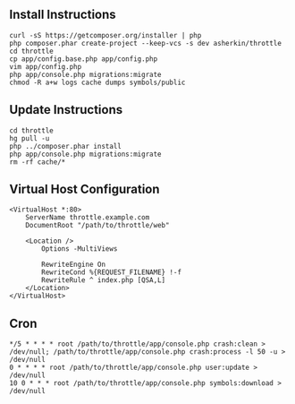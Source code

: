 ## Install Instructions
    curl -sS https://getcomposer.org/installer | php
    php composer.phar create-project --keep-vcs -s dev asherkin/throttle
    cd throttle
    cp app/config.base.php app/config.php
    vim app/config.php
    php app/console.php migrations:migrate
    chmod -R a+w logs cache dumps symbols/public

## Update Instructions
    cd throttle
    hg pull -u
    php ../composer.phar install
    php app/console.php migrations:migrate
    rm -rf cache/*

## Virtual Host Configuration
    <VirtualHost *:80>
        ServerName throttle.example.com
        DocumentRoot "/path/to/throttle/web"

        <Location />
            Options -MultiViews

            RewriteEngine On
            RewriteCond %{REQUEST_FILENAME} !-f
            RewriteRule ^ index.php [QSA,L]
        </Location>
    </VirtualHost>

## Cron
    */5 * * * * root /path/to/throttle/app/console.php crash:clean > /dev/null; /path/to/throttle/app/console.php crash:process -l 50 -u > /dev/null
    0 * * * * root /path/to/throttle/app/console.php user:update > /dev/null
    10 0 * * * root /path/to/throttle/app/console.php symbols:download > /dev/null
